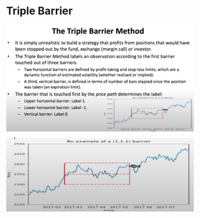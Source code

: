 # Triple Barrier

![image-20240312123609619](./assets/image-20240312123609619.png)

![image-20240312123625217](./assets/image-20240312123625217.png)

